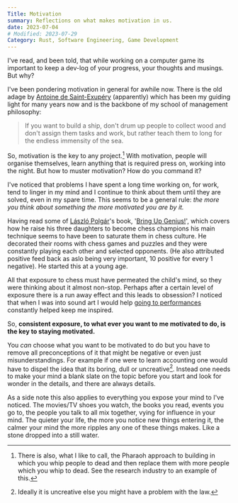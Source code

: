 ```yaml
---
Title: Motivation
summary: Reflections on what makes motivation in us.
date: 2023-07-04
# Modified: 2023-07-29
Category: Rust, Software Engineering, Game Development
---
```


I've read, and been told, that while working on a computer game its important to keep a dev-log of your progress, your thoughts and musings. But why?

I've been pondering motivation in general for awhile now. There is the old adage by [Antoine de Saint-Exupéry](https://en.wikipedia.org/wiki/Antoine_de_Saint-Exup%C3%A9ry) (apparently) which has been my guiding light for many years now and is the backbone of my school of management philosophy:

> If you want to build a ship, don't drum up people to collect wood and don't assign them tasks and work, but rather teach them to long for the endless immensity of the sea.

So, motivation is the key to any project.[^1] With motivation, people will organise themselves, learn anything that is required press on, working into the night. But how to muster motivation? How do you command it?

[^1]: There is also, what I like to call, the Pharaoh approach to building in which you whip people to dead and then replace them with more people which you whip to dead. See the research industry to an example of this.

I've noticed that problems I have spent a long time working on, for work, tend to linger in my mind and I continue to think about them until they are solved, even in my spare time. This seems to be a general rule: _the more you think about something the more motivated you are by it._

Having read some of [László Polgár](https://en.wikipedia.org/wiki/L%C3%A1szl%C3%B3_Polg%C3%A1r)'s book, '[Bring Up Genius!](https://www.goodreads.com/book/show/20877035-bring-up-genius)', which covers how he raise his three daughters to become chess champions his main technique seems to have been to saturate them in chess culture. He decorated their rooms with chess games and puzzles and they were constantly playing each other and selected opponents. (He also attributed positive feed back as aslo being very important, 10 positive for every 1 negative). He started this at a young age.

All that exposure to chess must have permeated the child's mind, so they were thinking about it almost non-stop. Perhaps after a certain level of exposure there is a run away effect and this leads to obsession? I noticed that when I was into sound art I would help [going to performances](https://www.nkprojekt.de/) constantly helped keep me inspired.

So, **consistent exposure, to what ever you want to me motivated to do, is the key to staying motivated.**

You _can_ choose what you want to be motivated to do but you have to remove all preconceptions of it that might be negative or even just misunderstandings. For example if one were to learn accounting one would have to dispel the idea that its boring, dull or uncreative[^2]. Instead one needs to make your mind a blank slate on the topic before you start and look for wonder in the details, and there are always details.

[^2]: Ideally it is uncreative else you might have a problem with the law.

As a side note this also applies to everything you expose your mind to I've noticed. The movies/TV shoes you watch, the books you read, events you go to, the people you talk to all mix together, vying for influence in your mind. The quieter your life, the more you notice new things entering it, the calmer your mind the more ripples any one of these things makes. Like a stone dropped into a still water.